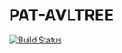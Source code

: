 # PAT-AVLTREE

[![Build Status](https://app.travis-ci.com/SaiSrijaLakkakula/PAT-AVL.svg?branch=master)](https://app.travis-ci.com/SaiSrijaLakkakula/PAT-AVL)
